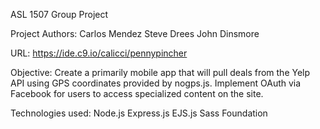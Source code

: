 ASL 1507 Group Project

Project Authors:
Carlos Mendez
Steve Drees
John Dinsmore

URL:
https://ide.c9.io/calicci/pennypincher

Objective:
Create a primarily mobile app that will pull deals from the Yelp API 
using GPS coordinates provided by nogps.js.
Implement OAuth via Facebook for users to access specialized content on the site.

Technologies used:
Node.js
Express.js
EJS.js
Sass
Foundation